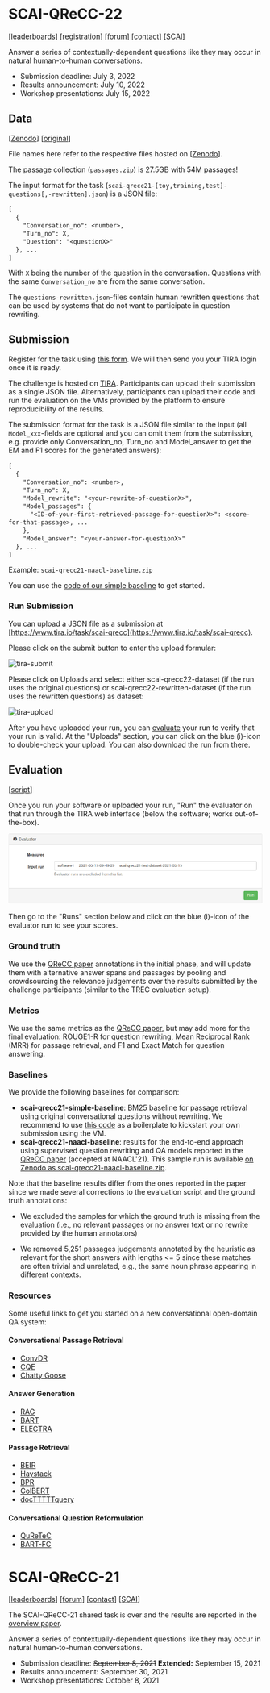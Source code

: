 # SCAI-QReCC-22

[[leaderboards](https://www.tira.io/task/scai-qrecc/)]  [[registration](https://forms.gle/fwfo6fUoHUXdsGGM6)] [[forum](https://www.tira.io/c/scai/)]   [[contact](mailto:scai-qrecc@googlegroups.com)] [[SCAI](https://scai.info/)]

Answer a series of contextually-dependent questions like they may occur in natural human-to-human conversations.

- Submission deadline: July 3, 2022
- Results announcement: July 10, 2022
- Workshop presentations: July 15, 2022


## Data
[[Zenodo](https://doi.org/10.5281/zenodo.4748782)] [[original](https://github.com/apple/ml-qrecc)]

File names here refer to the respective files hosted on [[Zenodo](https://doi.org/10.5281/zenodo.4748782)].

The passage collection (`passages.zip`) is 27.5GB with 54M passages!

The input format for the task (`scai-qrecc21-[toy,training,test]-questions[,-rewritten].json`) is a JSON file:
```
[
  {
    "Conversation_no": <number>,
    "Turn_no": X,
    "Question": "<questionX>"
  }, ...
]
```
With `X` being the number of the question in the conversation. Questions with the same `Conversation_no` are from the same conversation.

The `questions-rewritten.json`-files contain human rewritten questions that can be used by systems that do not want to participate in question rewriting.


## Submission
Register for the task using [this form](https://forms.gle/fwfo6fUoHUXdsGGM6). We will then send you your TIRA login once it is ready.

The challenge is hosted on [TIRA](https://www.tira.io/task/scai-qrecc). Participants can upload their submission as a single JSON file. Alternatively, participants can upload their code and run the evaluation on the VMs provided by the platform to ensure reproducibility of the results.

The submission format for the task is a JSON file similar to the input (all `Model_xxx`-fields are optional and you can omit them from the submission, e.g. provide only Conversation_no, Turn_no and Model_answer to get the EM and F1 scores for the generated answers):
```
[
  {
    "Conversation_no": <number>,
    "Turn_no": X,
    "Model_rewrite": "<your-rewrite-of-questionX>",
    "Model_passages": { 
      "<ID-of-your-first-retrieved-passage-for-questionX>": <score-for-that-passage>, ...
    },
    "Model_answer": "<your-answer-for-questionX>"
  }, ...
]
```
Example: `scai-qrecc21-naacl-baseline.zip`

You can use the [code of our simple baseline](https://github.com/scai-conf/SCAI-QReCC-21/tree/main/code/simple-baseline) to get started.


### Run Submission

You can upload a JSON file as a submission at [https://www.tira.io/task/scai-qrecc](https://www.tira.io/task/scai-qrecc).

Please click on the submit button to enter the upload formular:

![tira-submit](https://user-images.githubusercontent.com/10050886/172434817-60b2f296-440e-4a8d-90e7-613ddd2ba802.png)

Please click on Uploads and select either scai-qrecc22-dataset (if the run uses the original questions) or scai-qrecc22-rewritten-dataset (if the run uses the rewritten questions) as dataset:

![tira-upload](https://user-images.githubusercontent.com/10050886/172435730-f70b4a3b-1a7a-4853-9363-30e18198cd13.png)


After you have uploaded your run, you can [evaluate](#evaluation) your run to verify that your run is valid. At the "Uploads" section, you can click on the blue (i)-icon to double-check your upload. You can also download the run from there.


## Evaluation
[[script](https://github.com/scai-conf/SCAI-QReCC-21/tree/main/code/evaluation-script)]

Once you run your software or uploaded your run, "Run" the evaluator on that run through the TIRA web interface (below the software; works out-of-the-box).

![TIRA Interface: Evaluation](tira/img/tira-software-evaluation.png)

Then go to the "Runs" section below and click on the blue (i)-icon of the evaluator run to see your scores.

### Ground truth
We use the [QReCC paper](https://arxiv.org/abs/2010.04898) annotations in the initial phase, and will update them with alternative answer spans and passages by pooling and crowdsourcing the relevance judgements over the results submitted by the challenge participants (similar to the TREC evaluation setup).

### Metrics
We use the same metrics as the [QReCC paper](https://arxiv.org/abs/2010.04898), but may add more for the final evaluation: ROUGE1-R for question rewriting, Mean Reciprocal Rank (MRR) for passage retrieval, and F1 and Exact Match for question answering.

### Baselines
We provide the following baselines for comparison:
  - **scai-qrecc21-simple-baseline**: BM25 baseline for passage retrieval using original conversational questions without rewriting. We recommend to use [this code](https://github.com/scai-conf/SCAI-QReCC-21/tree/main/code/simple-baseline) as a boilerplate to kickstart your own submission using the VM.
  - **scai-qrecc21-naacl-baseline**: results for the end-to-end approach using supervised question rewriting and QA models reported in the [QReCC paper](https://arxiv.org/abs/2010.04898) (accepted at NAACL'21). This sample run is available [on Zenodo as scai-qrecc21-naacl-baseline.zip](https://doi.org/10.5281/zenodo.4748782).
  
Note that the baseline results differ from the ones reported in the paper since we made several corrections to the evaluation script and the ground truth annotations:

* We excluded the samples for which the ground truth is missing from the evaluation (i.e., no relevant passages or no answer text or no rewrite provided by the human annotators)

* We removed 5,251 passages judgements annotated by the heuristic as relevant for the short answers with lengths <= 5 since these matches are often trivial and unrelated, e.g., the same noun phrase appearing in different contexts.



### Resources
Some useful links to get you started on a new conversational open-domain QA system:

#### Conversational Passage Retrieval

  - [ConvDR](https://github.com/thunlp/ConvDR)
  - [CQE](https://arxiv.org/pdf/2104.08707.pdf)
  - [Chatty Goose](https://github.com/castorini/chatty-goose)

#### Answer Generation

  - [RAG](https://huggingface.co/transformers/model_doc/rag.html)
  - [BART](https://huggingface.co/facebook/bart-large)
  - [ELECTRA](https://huggingface.co/google/electra-large-generator)

#### Passage Retrieval

  - [BEIR](https://github.com/UKPLab/beir)
  - [Haystack](https://colab.research.google.com/github/deepset-ai/haystack/blob/master/tutorials/Tutorial6_Better_Retrieval_via_DPR.ipynb)
  - [BPR](https://github.com/studio-ousia/bpr)
  - [ColBERT](https://github.com/stanford-futuredata/ColBERT)
  - [docTTTTTquery](https://github.com/castorini/docTTTTTquery)

#### Conversational Question Reformulation

  - [QuReTeC](https://github.com/nickvosk/sigir2020-query-resolution)
  - [BART-FC](https://github.com/aquaktus/CAsT_BART_query_rewriting)


# SCAI-QReCC-21
[[leaderboards](https://www.tira.io/task/scai-qrecc/)] [[forum](https://www.tira.io/c/scai/)] [[contact](mailto:scai-qrecc@googlegroups.com)] [[SCAI](https://scai.info/)]

The SCAI-QReCC-21 shared task is over and the results are reported in the [overview paper](https://arxiv.org/abs/2201.11094).

Answer a series of contextually-dependent questions like they may occur in natural human-to-human conversations.

- Submission deadline: <s>September 8, 2021</s> <b>Extended:</b> September 15, 2021
- Results announcement: September 30, 2021
- Workshop presentations: October 8, 2021
